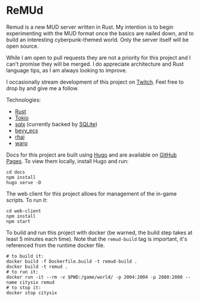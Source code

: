 # ReMUd

Remud is a new MUD server written in Rust. My intention is to begin experimenting with the MUD format once the basics are nailed down, and to build an interesting cyberpunk-themed world. Only the server itself will be open source.

While I am open to pull requests they are not a priority for this project and I can't promise they will be merged. I do appreciate architecture and Rust language tips, as I am always looking to improve.

I occasionally stream development of this project on [Twitch](https://www.twitch.tv/binchomittens). Feel free to drop by and give me a follow.

Technologies:

- [Rust](https://www.rust-lang.org/)
- [Tokio](https://tokio.rs/)
- [sqlx](https://github.com/launchbadge/sqlx) (currently backed by [SQLite](https://www.sqlite.org/))
- [bevy_ecs](https://bevyengine.org/)
- [rhai](https://rhai.rs/)
- [warp](https://github.com/seanmonstar/warp)

Docs for this project are built using [Hugo](https://gohugo.io/) and are available on [GitHub Pages](https://siler.github.io/remud). To view them locally, install Hugo and run:

```shell
cd docs
npm install
hugo serve -D
```

The web client for this project allows for management of the in-game scripts. To run it:

```shell
cd web-client
npm install
npm start
```


To build and run this project with docker (be warned, the build step takes at least 5 minutes each time). 
Note that the `remud-build` tag is important, it's referenced from the runtime docker file.

```shell
# to build it:
docker build -f Dockerfile.build -t remud-build .
docker build -t remud .
# to run it:
docker run -it --rm -v $PWD:/game/world/ -p 2004:2004 -p 2080:2080 --name citysix remud
# to stop it:
docker stop citysix
```
